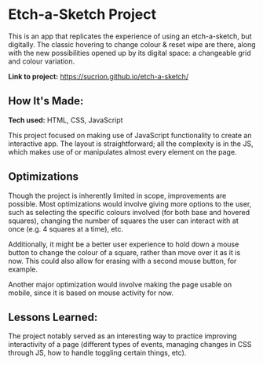 # Etch-a-Sketch Project
This is an app that replicates the experience of using an etch-a-sketch, but digitally. The classic hovering to change colour & reset wipe are there, along with the new possibilities opened up by its digital space: a changeable grid and colour variation.

**Link to project:** https://sucrion.github.io/etch-a-sketch/

## How It's Made:

**Tech used:** HTML, CSS, JavaScript

This project focused on making use of JavaScript functionality to create an interactive app. The layout is straightforward; all the complexity is in the JS, which makes use of or manipulates almost every element on the page. 

## Optimizations

Though the project is inherently limited in scope, improvements are possible. Most optimizations would involve giving more options to the user, such as selecting the specific colours involved (for both base and hovered squares), changing the number of squares the user can interact with at once (e.g. 4 squares at a time), etc. 

Additionally, it might be a better user experience to hold down a mouse button to change the colour of a square, rather than move over it as it is now. This could also allow for erasing with a second mouse button, for example.

Another major optimization would involve making the page usable on mobile, since it is based on mouse activity for now.

## Lessons Learned:

The project notably served as an interesting way to practice improving interactivity of a page (different types of events, managing changes in CSS through JS, how to handle toggling certain things, etc). 